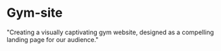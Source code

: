 # Gym-site
"Creating a visually captivating gym website, designed as a compelling landing page for our audience."
